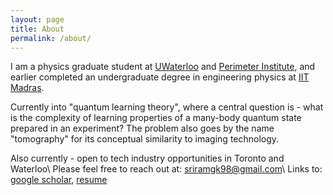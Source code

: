 ```yaml
---
layout: page
title: About
permalink: /about/
---
```


I am a physics graduate student at [UWaterloo](https://uwaterloo.ca) and [Perimeter Institute](https://perimeterinstitute.ca), and earlier completed an undergraduate degree in engineering physics at [IIT Madras](https://www.iitm.ac.in).

Currently into "quantum learning theory", where a central question is - what is the complexity of learning properties of a many-body quantum state prepared in an experiment? The problem also goes by the name "tomography" for its conceptual similarity to imaging technology.

Also currently - open to tech industry opportunities in Toronto and Waterloo\\
Please feel free to reach out at: [sriramgk98@gmail.com](mailto:sriramgk98@gmail.com)\\
Links to: [google scholar](https://scholar.google.com/citations?user=d9-T--sAAAAJ&hl=en), [resume](https://sriramgkn.github.io/docs/res/resume_ram.pdf)
